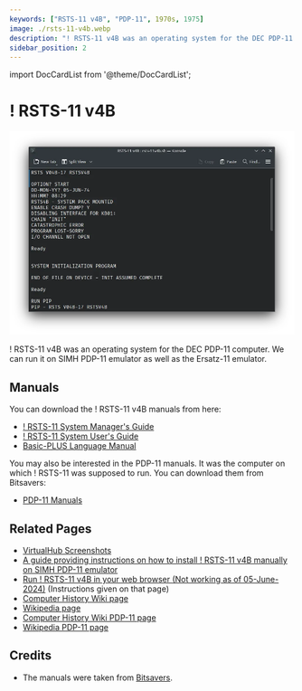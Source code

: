 ```yaml
---
keywords: ["RSTS-11 v4B", "PDP-11", 1970s, 1975]
image: ./rsts-11-v4b.webp
description: "! RSTS-11 v4B was an operating system for the DEC PDP-11 computer. We can run it on SIMH PDP-11 emulator as well as the Ersatz-11 emulator."
sidebar_position: 2
---
```


import DocCardList from '@theme/DocCardList';

# ! RSTS-11 v4B

![! RSTS-11 v4B](./rsts-11-v4b.webp)

! RSTS-11 v4B was an operating system for the DEC PDP-11 computer. We can run it on SIMH PDP-11 emulator as well as the Ersatz-11 emulator.

<DocCardList />

## Manuals

You can download the ! RSTS-11 v4B manuals from here:

- [! RSTS-11 System Manager's Guide](http://www.bitsavers.org/pdf/dec/pdp11/rsts-11/V004/DEC-11-ORSMA-B-D_RSTSmgr_73.pdf)
- [! RSTS-11 System User's Guide](http://www.bitsavers.org/pdf/dec/pdp11/rsts-11/V004/DEC-11-ORSUA-A-D_RSTS_UserMan_Sep72.pdf)
- [Basic-PLUS Language Manual](http://www.bitsavers.org/pdf/dec/pdp11/rsts-11/V004/DEC-11-ORBPA-A-D_BASIC-PLUS_LangMan_Oct72.pdf)

You may also be interested in the PDP-11 manuals. It was the computer on which ! RSTS-11 was supposed to run. You can download them from Bitsavers:

- [PDP-11 Manuals](http://bitsavers.org/pdf/dec/pdp11/)

## Related Pages

- [VirtualHub Screenshots](https://screenshots.virtualhub.eu.org/1970s/1975/rsts-11-v4b/)
- [A guide providing instructions on how to install ! RSTS-11 v4B manually on SIMH PDP-11 emulator](https://iamvirtual.ca/PDP-11/RSTS-11/Install.htm)
- [Run ! RSTS-11 v4B in your web browser (Not working as of 05-June-2024)](https://skn.noip.me/pdp11/pdp11.html) (Instructions given on that page)
- [Computer History Wiki page](https://gunkies.org/wiki/RSTS/E)
- [Wikipedia page](https://en.wikipedia.org/wiki/RSTS/E)
- [Computer History Wiki PDP-11 page](https://gunkies.org/wiki/PDP-11)
- [Wikipedia PDP-11 page](https://gunkies.org/wiki/PDP-11)

## Credits

- The manuals were taken from [Bitsavers](http://bitsavers.org).
